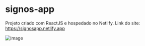 # signos-app

Projeto criado com ReactJS e hospedado no Netlify.
Link do site: https://signosapp.netlify.app

![image](https://user-images.githubusercontent.com/71887999/111326019-fcaf9780-864a-11eb-8302-e73397517c59.png)

